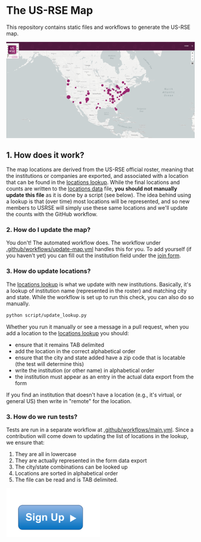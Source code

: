 # The US-RSE Map

This repository contains static files and workflows to generate the US-RSE map.

![assets/img/usrse-map.png](assets/img/usrse-map.png)

## 1. How does it work?

The map locations are derived from the US-RSE official roster, meaning
that the institutions or companies are exported, and associated
with a location that can be found in the [locations lookup](_data/location-lookup.tsv).
While the final locations and counts are written to the [locations data](_data/locations.csv)
file, **you should not manually update this file** as it is done by a script (see below).
The idea behind using a lookup is that (over time) most locations will be represented,
and so new members to USRSE will simply use these same locations and we'll update the counts
with the GitHub workflow.

### 2. How do I update the map?

You don't! The automated workflow does. The workflow under [.github/workflows/update-map.yml](.github/workflows/update-map.yml)
handles this for you. To add yourself (if you haven't yet) you can fill out the 
institution field under the [join form](https://docs.google.com/forms/d/e/1FAIpQLSdJbPczGHFN8mfMFu_YQym508OzFtOZxfSzr1sOoINxaMmiaw/viewform).


### 3. How do update locations?

The [locations lookup](_data/location-lookup.tsv) is what we update with new institutions.
Basically, it's a lookup of institution name (represented in the roster) and matching
city and state. While the workflow is set up to run this check, you can also do so manually.

```bash
python script/update_lookup.py
```

Whether you run it manually or see a message in a pull request, when you add a location
to the [locations lookup](_data/location-lookup.tsv) you should:

 - ensure that it remains TAB delimited
 - add the location in the correct alphabetical order
 - ensure that the city and state added have a zip code that is locatable (the test will determine this)
 - write the institution (or other name) in alphabetical order
 - the institution must appear as an entry in the actual data export from the form

If you find an institution that doesn't have a location (e.g., it's virtual, or general US) then write in "remote"
for the location. 

### 3. How do we run tests?

Tests are run in a separate workflow at [.github/workflows/main.yml](.github/workflows/main.yml).
Since a contribution will come down to updating the list of locations in the lookup,
we ensure that:

 1. They are all in lowercase
 2. They are actually represented in the form data export
 3. The city/state combinations can be looked up
 4. Locations are sorted in alphabetical order
 5. The file can be read and is TAB delimited.

<!--- ## Join us! --->

<a href="https://docs.google.com/forms/d/e/1FAIpQLScBQ6AYpYYK2wL21egcaVvH0ZEvtShU-0s-XbqnY3okUsyIZw/viewform">
<img width="250px" alt="signup button" src="assets/img/signup.png"></a> 
